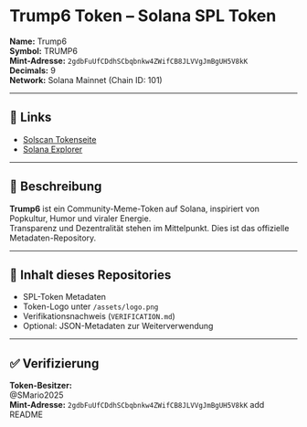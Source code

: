 # Trump6 Token – Solana SPL Token

**Name:** Trump6  
**Symbol:** TRUMP6  
**Mint-Adresse:** `2gdbFuUfCDdhSCbqbnkw4ZWifCB8JLVVgJmBgUH5V8kK`  
**Decimals:** 9  
**Network:** Solana Mainnet (Chain ID: 101)

---

## 🔗 Links

- [Solscan Tokenseite](https://solscan.io/token/2gdbFuUfCDdhSCbqbnkw4ZWifCB8JLVVgJmBgUH5V8kK)
- [Solana Explorer](https://explorer.solana.com/address/2gdbFuUfCDdhSCbqbnkw4ZWifCB8JLVVgJmBgUH5V8kK)

---

## 🧾 Beschreibung

**Trump6** ist ein Community-Meme-Token auf Solana, inspiriert von Popkultur, Humor und viraler Energie.  
Transparenz und Dezentralität stehen im Mittelpunkt. Dies ist das offizielle Metadaten-Repository.

---

## 📁 Inhalt dieses Repositories

- SPL-Token Metadaten
- Token-Logo unter `/assets/logo.png`
- Verifikationsnachweis (`VERIFICATION.md`)
- Optional: JSON-Metadaten zur Weiterverwendung

---

## ✅ Verifizierung

**Token-Besitzer:**  
@SMario2025  
**Mint-Adresse:** `2gdbFuUfCDdhSCbqbnkw4ZWifCB8JLVVgJmBgUH5V8kK`
add README

